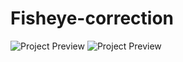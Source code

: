 # Fisheye-correction

![Project Preview](https://github.com/Grabar001/Fisheye-correction/blob/main/Exemple1.png)
![Project Preview](https://github.com/Grabar001/Fisheye-correction/blob/main/Exemple2.png)
